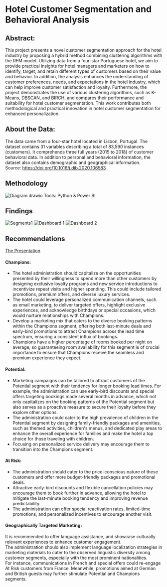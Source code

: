# Hotel Customer Segmentation and Behavioral Analysis

## Abstract:
This project presents a novel customer segmentation approach for the hotel industry by proposing a hybrid method combining clustering algorithms with the RFM model. Utilizing data from a four-star Portuguese hotel, we aim to provide practical insights for hotel managers and marketers on how to identify, target, and retain different types of customers based on their value and behavior. In addition, the analysis enhances the understanding of customer preferences, needs, and expectations in the hotel industry, which can help improve customer satisfaction and loyalty. Furthermore, the project demonstrates the use of various clustering algorithms, such as K-Means, DBSCAN, and BIRCH, and compares their performance and suitability for hotel customer segmentation. This work contributes both methodological and practical innovation in hotel customer segmentation for enhanced personalization.

## About the Data:
The data came from a four-star hotel located in Lisbon, Portugal. The dataset contains 31 variables describing a total of 83,590 instances (customers). It comprehends three full years (2015 to 2018) of customer behavioral data. In addition to personal and behavioral information, the dataset also contains demographic and geographical information. <br>
Source: https://doi.org/10.1016/j.dib.2020.106583

## Methodology
![Diagram drawio](https://github.com/assemmkhalil/HotelCustomerSegmentation/assets/126206911/d4e8c4c0-e662-4ab7-ae89-2c47dbe51a1b)
Tools: Python & Power BI

## Findings
![Segments1](https://github.com/assemmkhalil/HotelCustomerSegmentation/assets/126206911/a18b7757-8b85-4bea-90c7-96f6e47e8857)
![Dashboard 1](https://github.com/assemmkhalil/HotelCustomerSegmentation/assets/126206911/114a4724-af12-49c6-8b6b-f0a406522047)
![Dashboard 2](https://github.com/assemmkhalil/HotelCustomerSegmentation/assets/126206911/7e3185c8-dc4d-4f23-a589-dd0813285cbd)

## Recommendations
[The Presentation](https://github.com/assemmkhalil/HotelCustomerSegmentation/blob/main/Presentation.pdf)
#### Champions:
* The hotel administration should capitalize on the opportunities presented by their willingness to spend more than other customers by designing exclusive loyalty programs and new service introductions to incentivize repeat visits and higher spending. This could include tailored promotions, premium offers, and diverse luxury services.
* The hotel could leverage personalized communication channels, such as email marketing, to deliver targeted offers, highlight exclusive experiences, and acknowledge birthdays or special occasions, which would nurture relationships with Champions.
* Develop a marketing mix that caters to the diverse booking patterns within the Champions segment, offering both last-minute deals and early-bird promotions to attract Champions across the lead time spectrum, ensuring a consistent influx of bookings.
* Champions have a higher percentage of rooms booked per night on average, so guaranteeing room availability for this segment is of crucial importance to ensure that Champions receive the seamless and premium experience they expect.

#### Potential:
* Marketing campaigns can be tailored to attract customers of the Potential segment with their tendency for longer booking lead times. For example, the administration can use early-bird discounts and special offers targeting bookings made several months in advance, which not only capitalizes on the booking patterns of the Potential segment but also serves as a proactive measure to secure their loyalty before they explore other options.
* The administration could cater to the high prevalence of children in the Potential segment by designing family-friendly packages and amenities, such as themed activities, children's menus, and dedicated play areas to enhance the overall experience for families and make the hotel a top choice for those traveling with children.
* Focusing on personalized service delivery may encourage them to transition into the Champions segment.

#### At Risk:
* The administration should cater to the price-conscious nature of these customers and offer more budget-friendly packages and promotional deals.
* Attractive early-bird discounts and flexible cancellation policies may encourage them to book further in advance, allowing the hotel to mitigate the last-minute booking tendency and improving revenue predictability.
* The administration can offer special reactivation rates, limited-time promotions, and personalized incentives to encourage another visit.

#### Geographically Targeted Marketing:
It is recommended to offer language assistance, and showcase culturally relevant experiences to enhance customer engagement.<br>
The administration should also implement language localization strategies in marketing materials to cater to the observed linguistic diversity among customer segments, especially with the most prominent nationalities.<br>
For instance, communications in French and special offers could re-engage At Risk customers from France. Meanwhile, promotions aimed at German and British guests may further stimulate Potential and Champions segments.

